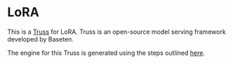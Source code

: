# LoRA

This is a [Truss](https://truss.baseten.co/) for LoRA. Truss is an open-source model serving framework developed by Baseten.

The engine for this Truss is generated using the steps outlined [here](https://github.com/triton-inference-server/tensorrtllm_backend/blob/b93b948be37046cf2a8a222067771fb366baf2a8/inflight_batcher_llm/README.md#running-lora-inference-with-inflight-batching).
